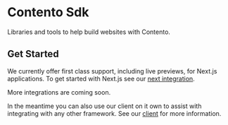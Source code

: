 # Contento Sdk

Libraries and tools to help build websites with Contento.

## Get Started

We currently offer first class support, including live previews, for Next.js applications. To get started with Next.js see our [next integration](./packages/next). 

More integrations are coming soon.

In the meantime you can also use our client on it own to assist with integrating with any other framework. See our [client](./packages/client) for more information.

